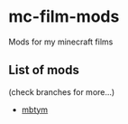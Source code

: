 # mc-film-mods
Mods for my minecraft films

## List of mods
(check branches for more...)
- [mbtym](https://github.com/oxydien/mc-film-mods/tree/main)
